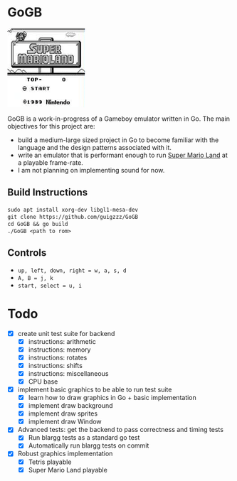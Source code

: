 # GoGB

![](media/mario.gif)

GoGB is a work-in-progress of a Gameboy emulator written in Go. The main objectives for this project are:

- build a medium-large sized project in Go to become familiar with the language and the design patterns associated with it.
- write an emulator that is performant enough to run [Super Mario Land](https://en.wikipedia.org/wiki/Super_Mario_Land) at a playable frame-rate.
- I am not planning on implementing sound for now.

## Build Instructions

```
sudo apt install xorg-dev libgl1-mesa-dev
git clone https://github.com/guigzzz/GoGB
cd GoGB && go build
./GoGB <path to rom>
```

## Controls

- `up, left, down, right = w, a, s, d`
- `A, B = j, k`
- `start, select = u, i`

# Todo

- [x] create unit test suite for backend
  - [x] instructions: arithmetic
  - [x] instructions: memory
  - [x] instructions: rotates
  - [x] instructions: shifts
  - [x] instructions: miscellaneous
  - [x] CPU base
- [x] implement basic graphics to be able to run test suite
  - [x] learn how to draw graphics in Go + basic implementation
  - [x] implement draw background
  - [x] implement draw sprites
  - [x] implement draw Window
- [x] Advanced tests: get the backend to pass correctness and timing tests
  - [x] Run blargg tests as a standard go test
  - [x] Automatically run blargg tests on commit
- [x] Robust graphics implementation
  - [x] Tetris playable
  - [x] Super Mario Land playable
